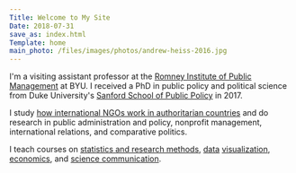 ```yaml
---
Title: Welcome to My Site
Date: 2018-07-31
save_as: index.html
Template: home
main_photo: /files/images/photos/andrew-heiss-2016.jpg
---
```


I'm a visiting assistant professor at the [Romney Institute of Public Management](https://marriottschool.byu.edu/mpa/) at BYU. I received a PhD in public policy and political science from Duke University's [Sanford School of Public Policy](http://sanford.duke.edu/) in 2017. 

I study [how international NGO&#8288;s work in authoritarian countries](https://www.ingoresearch.org) and do research in public administration and policy, nonprofit management, international relations, and comparative politics. 

I teach courses on [statistics and research methods](https://statsf18.classes.andrewheiss.com/), [data](https://datavizf18.classes.andrewheiss.com/) [visualization](https://datavizf17.classes.andrewheiss.com/), [economics](https://econw18.classes.andrewheiss.com/), and [science communication](https://storiesf17.classes.andrewheiss.com/).


